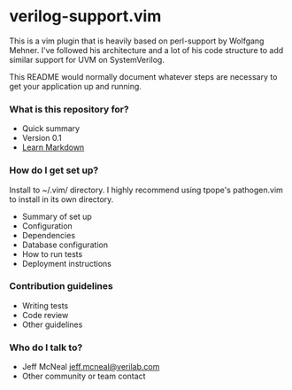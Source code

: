 # verilog-support.vim #

This is a vim plugin that is heavily based on perl-support by Wolfgang Mehner. I've followed his architecture and a lot of his code structure to add similar support for UVM on SystemVerilog.

This README would normally document whatever steps are necessary to get your application up and running.

### What is this repository for? ###

* Quick summary
* Version 0.1
* [Learn Markdown](https://bitbucket.org/tutorials/markdowndemo)

### How do I get set up? ###

Install to ~/.vim/ directory. I highly recommend using tpope's pathogen.vim to install in its own directory.

* Summary of set up
* Configuration
* Dependencies
* Database configuration
* How to run tests
* Deployment instructions

### Contribution guidelines ###

* Writing tests
* Code review
* Other guidelines

### Who do I talk to? ###

* Jeff McNeal jeff.mcneal@verilab.com
* Other community or team contact
